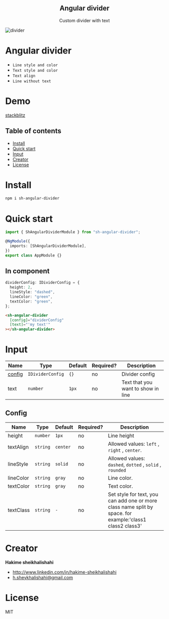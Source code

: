 <h2 align="center">Angular divider</h2>

<p align="center">
 Custom divider with text
 </p>
 
 ![divider](https://user-images.githubusercontent.com/51107856/161973739-a482189e-9407-4a9b-8576-276242829098.png?raw=true "Angular divider")
# Angular divider
- `Line style and color`
- `Text style and color`
- `Text align`
- `Line without text`

# Demo

<a href="https://stackblitz.com/edit/angular-hknv4k?file=src%2Fapp%2Fapp.component.ts">
stackblitz
</a>

## Table of contents

- [Install](#install)
- [Quick start](#quick-start)
- [Input](#input)
- [Creator](#creator)
- [License](#license)

# Install

```bash
npm i sh-angular-divider
```

# Quick start

```typescript
import { ShAngularDividerModule } from "sh-angular-divider";

@NgModule({
  imports: [ShAngularDividerModule],
})
export class AppModule {}
```

## In component

```typescript
dividerConfig: IDividerConfig = {
  height: 2,
  lineStyle: "dashed",
  lineColor: "green",
  textColor: "green",
};
```

```html
<sh-angular-divider
  [config]="dividerConfig"
  [text]="'my text'"
></sh-angular-divider>
```

# Input

| Name              | Type             | Default | Required? | Description                        |
| ----------------- | ---------------- | ------- | --------- | ---------------------------------- |
| [config](#Config) | `IDividerConfig` | `{}`    | no        | Divider config                     |
| text              | `number`         | `1px`   | no        | Text that you want to show in line |

## Config

| Name      | Type     | Default  | Required? | Description                                              |
| --------- | -------- | -------- | --------- | -------------------------------------------------------- |
| height    | `number` | `1px`    | no        | Line height                                              |
| textAlign | `string` | `center` | no        | Allowed values: `left` , `right` , `center`.             |
| lineStyle | `string` | `solid`  | no        | Allowed values: `dashed`, `dotted` , `solid` , `rounded` |
| lineColor | `string` | `gray`   | no        | Line color.                                              |
| textColor | `string` | `gray`   | no        | Text color.                                              |
| textClass | `string` | `-`      | no        | Set style for text, you can add one or more class name split by space. for example:'class1 class2 class3'                                                          |

# Creator

**Hakime sheikhalishahi**

- http://www.linkedin.com/in/hakime-sheikhalishahi
- h.sheykhalishahi@gmail.com

# License

MIT

